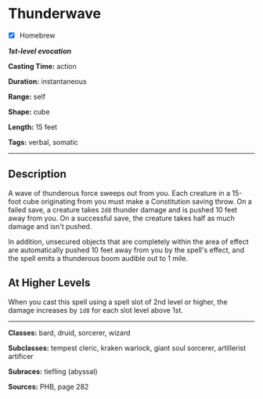 # Thunderwave

- [x] Homebrew

***1st-level evocation***

**Casting Time:** action

**Duration:** instantaneous

**Range:** self

**Shape:** cube

**Length:** 15 feet

**Tags:** verbal, somatic

---

## Description
A wave of thunderous force sweeps out from you.
Each creature in a 15-foot cube originating from you must make a Constitution saving throw.
On a failed save, a creature takes `2d8` thunder damage and is pushed 10 feet away from you.
On a successful save, the creature takes half as much damage and isn't pushed.

In addition, unsecured objects that are completely within the area of effect are automatically pushed 10 feet away from you by the spell's effect, and the spell emits a thunderous boom audible out to 1 mile.

## At Higher Levels
When you cast this spell using a spell slot of 2nd level or higher, the damage increases by `1d8` for each slot level above 1st.

---

**Classes:** bard, druid, sorcerer, wizard

**Subclasses:** tempest cleric, kraken warlock, giant soul sorcerer, artillerist artificer

**Subraces:** tiefling (abyssal)

**Sources:** PHB, page 282
